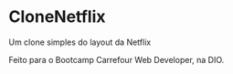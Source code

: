 # CloneNetflix
Um clone simples do layout da Netflix

Feito para o Bootcamp Carrefour Web Developer, na DIO.
